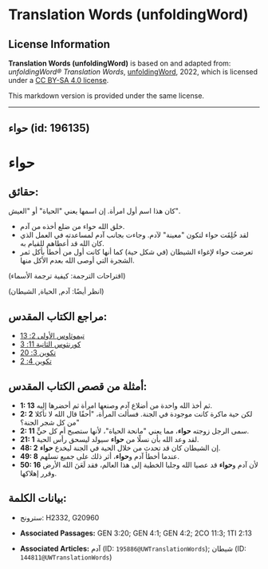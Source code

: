 # Translation Words (unfoldingWord)

## License Information

**Translation Words (unfoldingWord)** is based on and adapted from: _unfoldingWord® Translation Words_, [unfoldingWord](https://unfoldingword.org/utw), 2022, which is licensed under a [CC BY-SA 4.0 license](https://creativecommons.org/licenses/by-sa/4.0/legalcode.en).

This markdown version is provided under the same license.



--------------------------------

## حواء (id: 196135)

حواء
====

حقائق:
------

كان هذا اسم أول امرأة. إن اسمها يعني "الحياة" أو "العيش".

* خلق الله حواء من ضلع أخذه من آدم.
* لقد خُلِقَت حواء لتكون "معينة" لآدم. وجاءت بجانب آدم لمساعدته في العمل الذي كان الله قد أعطاهم للقيام به.
* تعرضت حواء لإغواء الشيطان (في شكل حية) كما أنها كانت أول من أخطأ بأكل ثمر الشجرة التي أوصى الله بعدم الأكل منها.

(اقتراحات الترجمة: كيفية ترجمة الأسماء)

(انظر أيضًا: آدم, الحياة, الشيطان)

مراجع الكتاب المقدس:
--------------------

* [تيموثاوس الأولى 2: 13](https://ref.ly/1Tim2:13)
* [كورنثوس الثانية 11: 3](https://ref.ly/2Cor11:3)
* [تكوين 3: 20](https://ref.ly/Gen3:20)
* [تكوين 4: 2](https://ref.ly/Gen4:2)

أمثلة من قصص الكتاب المقدس:
---------------------------

* **1: 13** ثم أخذ الله واحدة من أضلاع آدم وصنعها امرأة ثم أحضرها إليه.
* **2: 2** لكن حية ماكرة كانت موجودة في الجنة. فسألت المرأة، "أحقًا قال الله لا تأكلا من كل شجر الجنة؟"
* **2: 11** سمى الرجل زوجته **حواء**، مما يعني "مانحة الحياة"، لأنها ستصبح أم كل حيٍّ.
* **21: 1** لقد وعد الله بأن نسلًا من **حواء** سيولد ليسحق رأس الحية.
* **48: 2** إن الشيطان كان قد تحدث من خلال الحية في الجنة ليخدع **حواء**.
* **49: 8** عندما أخطأ آدم و**حواء**، أثر ذلك على جميع نسلهم.
* **50: 16** لأن آدم و**حواء** قد عصيا الله وجلبا الخطية إلى هذا العالم، فقد لَعَنَ الله الأرض وقرر إهلاكها.

بيانات الكلمة:
--------------

* سترونج: H2332, G20960

* **Associated Passages:** GEN 3:20; GEN 4:1; GEN 4:2; 2CO 11:3; 1TI 2:13
* **Associated Articles:** آدم (ID: `195886@UWTranslationWords`); شيطان (ID: `144811@UWTranslationWords`)

